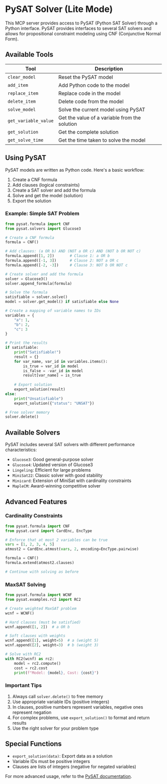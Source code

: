 # PySAT Solver (Lite Mode)

This MCP server provides access to PySAT (Python SAT Solver) through a Python interface. PySAT provides interfaces to several SAT solvers and allows for propositional constraint modeling using CNF (Conjunctive Normal Form).

## Available Tools

| Tool | Description |
|------|-------------|
| `clear_model` | Reset the PySAT model |
| `add_item` | Add Python code to the model |
| `replace_item` | Replace code in the model |
| `delete_item` | Delete code from the model |
| `solve_model` | Solve the current model using PySAT |
| `get_variable_value` | Get the value of a variable from the solution |
| `get_solution` | Get the complete solution |
| `get_solve_time` | Get the time taken to solve the model |

## Using PySAT

PySAT models are written as Python code. Here's a basic workflow:

1. Create a CNF formula
2. Add clauses (logical constraints)
3. Create a SAT solver and add the formula
4. Solve and get the model (solution)
5. Export the solution

### Example: Simple SAT Problem

```python
from pysat.formula import CNF
from pysat.solvers import Glucose3

# Create a CNF formula
formula = CNF()

# Add clauses: (a OR b) AND (NOT a OR c) AND (NOT b OR NOT c)
formula.append([1, 2])       # Clause 1: a OR b
formula.append([-1, 3])      # Clause 2: NOT a OR c
formula.append([-2, -3])     # Clause 3: NOT b OR NOT c

# Create solver and add the formula
solver = Glucose3()
solver.append_formula(formula)

# Solve the formula
satisfiable = solver.solve()
model = solver.get_model() if satisfiable else None

# Create a mapping of variable names to IDs
variables = {
    "a": 1,
    "b": 2,
    "c": 3
}

# Print the results
if satisfiable:
    print("Satisfiable!")
    result = {}
    for var_name, var_id in variables.items():
        is_true = var_id in model
        is_false = -var_id in model
        result[var_name] = is_true
    
    # Export solution
    export_solution(result)
else:
    print("Unsatisfiable")
    export_solution({"status": "UNSAT"})

# Free solver memory
solver.delete()
```

## Available Solvers

PySAT includes several SAT solvers with different performance characteristics:

- `Glucose3`: Good general-purpose solver
- `Glucose4`: Updated version of Glucose3
- `Lingeling`: Efficient for large problems
- `MiniSat22`: Classic solver with good stability
- `Minicard`: Extension of MiniSat with cardinality constraints
- `MapleCM`: Award-winning competitive solver

## Advanced Features

### Cardinality Constraints

```python
from pysat.formula import CNF
from pysat.card import CardEnc, EncType

# Enforce that at most 2 variables can be true
vars = [1, 2, 3, 4, 5]
atmost2 = CardEnc.atmost(vars, 2, encoding=EncType.pairwise)

formula = CNF()
formula.extend(atmost2.clauses)

# Continue with solving as before
```

### MaxSAT Solving

```python
from pysat.formula import WCNF
from pysat.examples.rc2 import RC2

# Create weighted MaxSAT problem
wcnf = WCNF()

# Hard clauses (must be satisfied)
wcnf.append([1, 2])  # a OR b

# Soft clauses with weights
wcnf.append([1], weight=5)  # a (weight 5)
wcnf.append([2], weight=3)  # b (weight 3)

# Solve with RC2
with RC2(wcnf) as rc2:
    model = rc2.compute()
    cost = rc2.cost
    print(f"Model: {model}, Cost: {cost}")
```

### Important Tips

1. Always call `solver.delete()` to free memory
2. Use appropriate variable IDs (positive integers)
3. In clauses, positive numbers represent variables, negative ones represent negation
4. For complex problems, use `export_solution()` to format and return results
5. Use the right solver for your problem type

## Special Functions

- `export_solution(data)`: Export data as a solution
- Variable IDs must be positive integers
- Clauses are lists of integers (negative for negated variables)

For more advanced usage, refer to the [PySAT documentation](https://pysathq.github.io/). 